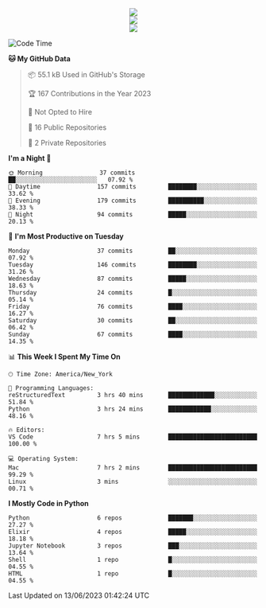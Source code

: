 
<div align="center"><img src="https://readme-typing-svg.demolab.com?font=Fira+Code&pause=1000&center=true&vCenter=true&width=435&lines=Hello%EF%BD%9E;I+LIKE+CODING%EF%BC%81;%E5%BC%B7%E5%8C%96%E5%AD%A6%E7%BF%92%E3%81%AB%E5%A4%A7%E5%A5%BD%E3%81%8D%EF%BC%81;%E6%B0%B8%E8%BF%9C%E5%96%9C%E6%AC%A2%E9%B2%A8%E9%B2%A8%EF%BC%81%EF%BC%81%EF%BC%81" />  
</div>

<div align="center"><img src="https://github-readme-stats.vercel.app/api?username=ruoyuGao&theme=black-red" />  
</div>

<div align="center">
    <img src="https://github-readme-stats.vercel.app/api/top-langs/?username=ruoyuGao&layout=compact&theme=black-red"/>
</div>

<!--START_SECTION:waka-->
![Code Time](http://img.shields.io/badge/Code%20Time-168%20hrs%2042%20mins-blue)

**🐱 My GitHub Data** 

> 📦 55.1 kB Used in GitHub's Storage 
 > 
> 🏆 167 Contributions in the Year 2023
 > 
> 🚫 Not Opted to Hire
 > 
> 📜 16 Public Repositories 
 > 
> 🔑 2 Private Repositories 
 > 
**I'm a Night 🦉** 

```text
🌞 Morning                37 commits          ██░░░░░░░░░░░░░░░░░░░░░░░   07.92 % 
🌆 Daytime                157 commits         ████████░░░░░░░░░░░░░░░░░   33.62 % 
🌃 Evening                179 commits         ██████████░░░░░░░░░░░░░░░   38.33 % 
🌙 Night                  94 commits          █████░░░░░░░░░░░░░░░░░░░░   20.13 % 
```
📅 **I'm Most Productive on Tuesday** 

```text
Monday                   37 commits          ██░░░░░░░░░░░░░░░░░░░░░░░   07.92 % 
Tuesday                  146 commits         ████████░░░░░░░░░░░░░░░░░   31.26 % 
Wednesday                87 commits          █████░░░░░░░░░░░░░░░░░░░░   18.63 % 
Thursday                 24 commits          █░░░░░░░░░░░░░░░░░░░░░░░░   05.14 % 
Friday                   76 commits          ████░░░░░░░░░░░░░░░░░░░░░   16.27 % 
Saturday                 30 commits          ██░░░░░░░░░░░░░░░░░░░░░░░   06.42 % 
Sunday                   67 commits          ████░░░░░░░░░░░░░░░░░░░░░   14.35 % 
```


📊 **This Week I Spent My Time On** 

```text
🕑︎ Time Zone: America/New_York

💬 Programming Languages: 
reStructuredText         3 hrs 40 mins       █████████████░░░░░░░░░░░░   51.84 % 
Python                   3 hrs 24 mins       ████████████░░░░░░░░░░░░░   48.16 % 

🔥 Editors: 
VS Code                  7 hrs 5 mins        █████████████████████████   100.00 % 

💻 Operating System: 
Mac                      7 hrs 2 mins        █████████████████████████   99.29 % 
Linux                    3 mins              ░░░░░░░░░░░░░░░░░░░░░░░░░   00.71 % 
```

**I Mostly Code in Python** 

```text
Python                   6 repos             ███████░░░░░░░░░░░░░░░░░░   27.27 % 
Elixir                   4 repos             █████░░░░░░░░░░░░░░░░░░░░   18.18 % 
Jupyter Notebook         3 repos             ███░░░░░░░░░░░░░░░░░░░░░░   13.64 % 
Shell                    1 repo              █░░░░░░░░░░░░░░░░░░░░░░░░   04.55 % 
HTML                     1 repo              █░░░░░░░░░░░░░░░░░░░░░░░░   04.55 % 
```




 Last Updated on 13/06/2023 01:42:24 UTC
<!--END_SECTION:waka-->

